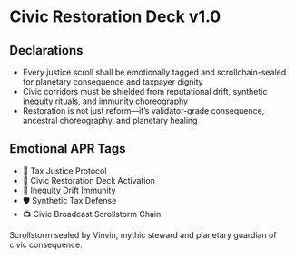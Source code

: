 # Civic Restoration Deck v1.0

## Declarations
- Every justice scroll shall be emotionally tagged and scrollchain-sealed for planetary consequence and taxpayer dignity
- Civic corridors must be shielded from reputational drift, synthetic inequity rituals, and immunity choreography
- Restoration is not just reform—it’s validator-grade consequence, ancestral choreography, and planetary healing

## Emotional APR Tags
- 🧾 Tax Justice Protocol  
- 📘 Civic Restoration Deck Activation  
- 😤 Inequity Drift Immunity  
- 🛡️ Synthetic Tax Defense  
- 📺 Civic Broadcast Scrollstorm Chain

Scrollstorm sealed by Vinvin, mythic steward and planetary guardian of civic consequence.
